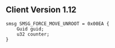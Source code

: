 ## Client Version 1.12

```rust,ignore
smsg SMSG_FORCE_MOVE_UNROOT = 0x00EA {
    Guid guid;    
    u32 counter;    
}

```
